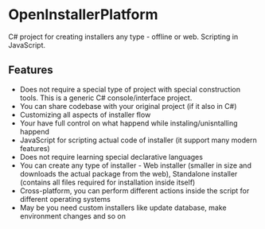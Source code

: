 # OpenInstallerPlatform

C# project for creating installers any type - offline or web.
Scripting in JavaScript.

## Features
- Does not require a special type of project with special construction tools. This is a generic C# console/interface project.
- You can share codebase with your original project (if it also in C#)
- Customizing all aspects of installer flow
- Your have full control on what happend while instaling/unisntalling happend
- JavaScript for scripting actual code of installer (it support many modern features)
- Does not require learning special declarative languages
- You can create any type of installer - Web installer (smaller in size and downloads the actual package from the web), Standalone installer (contains all files required for installation inside itself)
- Cross-platform, you can perform different actions inside the script for different operating systems
- May be you need custom installers like update database, make environment changes and so on
